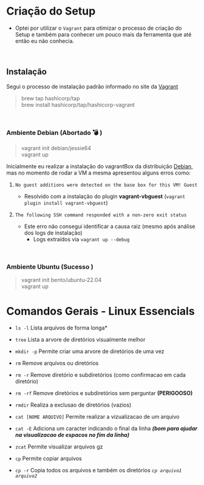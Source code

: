 # Criação do Setup
 - Optei por utilizar o `Vagrant` para otimizar o processo de criação do Setup e também para conhecer um pouco mais da ferramenta que até então eu não conhecia.

 <br>

 ## Instalação
Segui o processo de instalação padrão informado no site da [Vagrant](https://developer.hashicorp.com/vagrant/install?product_intent=vagrant)

> brew tap hashicorp/tap <br>
  brew install hashicorp/tap/hashicorp-vagrant

<br>

### Ambiente Debian (Abortado :bomb: ) 

>vagrant init debian/jessie64 <br>
vagrant up

Inicialmente eu realizar a instalação do vagrantBox da distribuição [Debian](), mas no momento de rodar a VM a mesma apresentou alguns erros como:

1. `No guest additions were detected on the base box for this VM! Guest`
    - Resolvido com a instalação do plugin **vagrant-vbguest** (`vagrant plugin install vagrant-vbguest`)

2. `The following SSH command responded with a non-zero exit status` 
    - Este erro não consegui identificar a causa raiz (mesmo após análise dos logs de instalação)
        - Logs extraídos via `vagrant up --debug`

<br>

### Ambiente Ubuntu (Sucesso )

> vagrant init bento/ubuntu-22.04 <br>
vagrant up


# Comandos Gerais - Linux Essencials

- `ls -l` Lista arquivos de forma longa*

- `tree` Lista a arvore de diretórios visualmente melhor

- `mkdir -p` Permite criar uma arvore de diretórios de uma vez

- `rm` Remove arquivos ou diretórios

- `rm -r` Remove diretório e subdiretórios (como confirmacao em cada diretório)

- `rm -rf` Remove diretórios e subdiretórios sem perguntar **(PERIGOOSO)**

- `rmdir` Realiza a exclusao de diretórios (vazios)

- `cat [NOME ARQUIVO]` Permite realizar a vizualizacao de um arquivo

- `cat -E` Adiciona um caracter indicando o final da linha ***(bom para ajudar na visualizacao de espacos no fim da linha)***

- `zcat` Permite visualizar arquivos gz

- `cp` Permite copiar arquivos

- `cp -r` Copia todos os arquivos e também os diretórios
*`cp arquivo1 arquivo2`* 

<br>